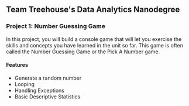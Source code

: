 ## Team Treehouse's Data Analytics Nanodegree 
### Project 1: Number Guessing Game

In this project, you will build a console game that will let you exercise the skills and concepts you have learned in the unit so far. This game is often called the Number Guessing Game or the Pick A Number game.

#### Features
* Generate a random number
* Looping
* Handling Exceptions
* Basic Descriptive Statistics
